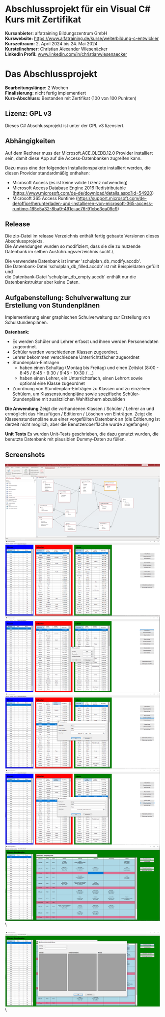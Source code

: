 # Abschlussprojekt für ein Visual C# Kurs mit Zertifikat

**Kursanbieter:** alfatraining Bildungszentrum GmbH\
**Kurswebsite:** https://www.alfatraining.de/kurse/weiterbildung-c-entwickler \
**Kurszeitraum:** 2. April 2024 bis 24. Mai 2024\
**Kursteilnehmer:** Christian Alexander Wiesenäcker\
**LinkedIn Profil:** www.linkedin.com/in/christianwiesenaecker

# Das Abschlussprojekt

**Bearbeitungslänge:** 2 Wochen\
**Finalisierung:** nicht fertig implementiert\
**Kurs-Abschluss:** Bestanden mit Zertifikat (100 von 100 Punkten)

## Lizenz: GPL v3
Dieses C# Abschlussprojekt ist unter der GPL v3 lizensiert.

## Abhängigkeiten

Auf dem Rechner muss der Microsoft.ACE.OLEDB.12.0 Provider installiert sein, damit diese App auf die Access-Datenbanken zugreifen kann.

Dazu muss eine der folgenden Installationspakete installiert werden, die diesen Provider standardmäßig enthalten:

- Microsoft Access (es ist keine valide Lizenz notwending)
- Microsoft Access Database Engine 2016 Redistributable (https://www.microsoft.com/de-de/download/details.aspx?id=54920)
- Microsoft 365 Access Runtime (https://support.microsoft.com/de-de/office/herunterladen-und-installieren-von-microsoft-365-access-runtime-185c5a32-8ba9-491e-ac76-91cbe3ea09c9)


## Release

Die zip-Datei im release Verzeichnis enthält fertig gebaute Versionen dieses Abschlussprojekts.\
Die Anwendungen wurden so modifiziert, dass sie die zu nutzende Datenbank im selben Ausführungsverzeichnis sucht.\

Die verwendete Datenbank ist immer 'schulplan_db_modify.accdb'. \
Die Datenbank-Datei 'schulplan_db_filled.accdb' ist mit Beispieldaten gefüllt und \
die Datenbank-Datei 'schulplan_db_empty.accdb' enthält nur die Datenbankstruktur aber keine Daten.


## Aufgabenstellung: Schulverwaltung zur Erstellung von Stundenplänen

Implementierung einer graphischen Schulverwaltung zur Erstellung von Schulstundenplänen.

**Datenbank:**
- Es werden Schüler und Lehrer erfasst und ihnen werden Personendaten zugeordnet.
- Schüler werden verschiedenen Klassen zugeordnet.
- Lehrer bekommen verschiedene Unterrichtsfächer zugeordnet
- Stundenplan-Einträgen
    - haben einen Schultag (Montag bis Freitag) und einen Zeitslot (8:00 - 8:45 / 8:45 - 9:30 / 9:45 - 10:30 / ...)
    - haben einen Lehrer, ein Unterrichtsfach, einen Lehrort sowie optional eine Klasse zugeordnet
- Zuordnung von Stundenplan-Einträgen zu Klassen und zu einzelnen Schülern,
 um Klassenstundenpläne sowie spezifische Schüler-Stundenpläne mit zusätzlichen Wahlfächern abzubilden


**Die Anwendung**
Zeigt die vorhandenen Klassen / Schüler / Lehrer an und ermöglicht das Hinzufügen / Editieren / Löschen von Einträgen.
Zeigt die Klassenstundenpläne aus einer vorgefüllten Datenbank an (die Editierung ist derzeit nicht möglich, aber die Benutzeroberfläche wurde angefangen)

**Unit Tests**
Es wurden Unit-Tests geschrieben, die dazu genutzt wurden, die benutzte Datenbank mit plausiblen Dummy-Daten zu füllen.

## Screenshots
<img src="screenshot/access_datenbank.png"> \
<img src="screenshot/klassen_schueler_lehrer.png"> \
<img src="screenshot/klassen_schueler_lehrer-klasse_editieren.png"> \
<img src="screenshot/klassen_schueler_lehrer-schueler_editieren.png"> \
<img src="screenshot/klassen_schueler_lehrer-lehrer_editieren.png"> \
<img src="screenshot/klassenstundenplan.png"> \

<img src="screenshot/klassenstundenplan-eintrag_editieren.png"> \


